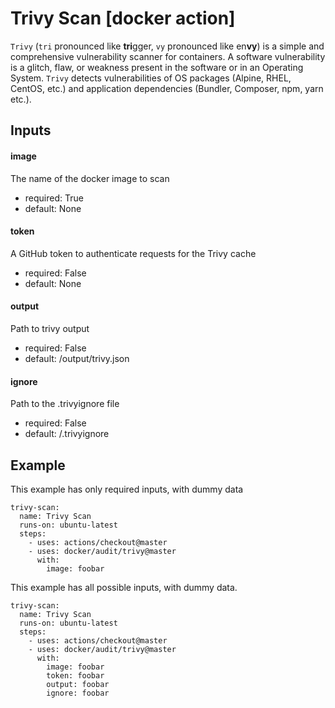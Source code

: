 # Trivy Scan [docker action]

`Trivy` (`tri` pronounced like **tri**gger, `vy` pronounced like en**vy**) is a simple and comprehensive vulnerability scanner for containers.
A software vulnerability is a glitch, flaw, or weakness present in the software or in an Operating System.
`Trivy` detects vulnerabilities of OS packages (Alpine, RHEL, CentOS, etc.) and application dependencies (Bundler, Composer, npm, yarn etc.).


## Inputs

#### image

The name of the docker image to scan

- required: True
- default: None

#### token

A GitHub token to authenticate requests for the Trivy cache

- required: False
- default: None

#### output

Path to trivy output

- required: False
- default: /output/trivy.json

#### ignore

Path to the .trivyignore file

- required: False
- default: /.trivyignore



## Example

This example has only required inputs, with dummy data

    trivy-scan:
      name: Trivy Scan
      runs-on: ubuntu-latest
      steps:
        - uses: actions/checkout@master
        - uses: docker/audit/trivy@master
          with:
            image: foobar




This example has all possible inputs, with dummy data.

    trivy-scan:
      name: Trivy Scan
      runs-on: ubuntu-latest
      steps:
        - uses: actions/checkout@master
        - uses: docker/audit/trivy@master
          with:
            image: foobar
            token: foobar
            output: foobar
            ignore: foobar
